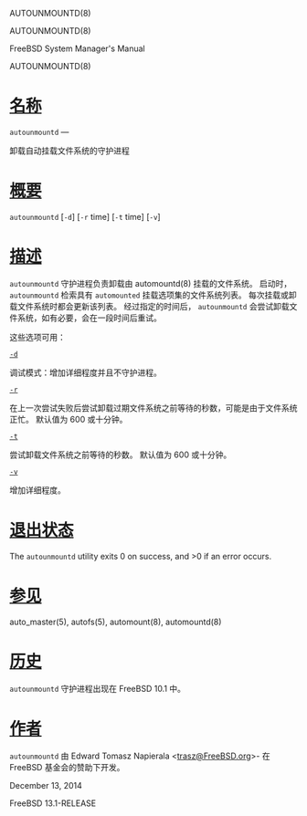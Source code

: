   AUTOUNMOUNTD(8)  

AUTOUNMOUNTD(8)

FreeBSD System Manager's Manual

AUTOUNMOUNTD(8)

[名称](#__u540D___u79F0_)
=======================

`autounmountd` —

卸载自动挂载文件系统的守护进程

[概要](#__u6982___u8981_)
=======================

`autounmountd` \[`-d`\] \[`-r` time\] \[`-t` time\] \[`-v`\]

[描述](#__u63CF___u8FF0_)
=======================

`autounmountd` 守护进程负责卸载由 automountd(8) 挂载的文件系统。 启动时， `autounmountd` 检索具有 `automounted` 挂载选项集的文件系统列表。 每次挂载或卸载文件系统时都会更新该列表。 经过指定的时间后， `autounmountd` 会尝试卸载文件系统，如有必要，会在一段时间后重试。

这些选项可用：

[`-d`](#d)

调试模式：增加详细程度并且不守护进程。

[`-r`](#r)

在上一次尝试失败后尝试卸载过期文件系统之前等待的秒数，可能是由于文件系统正忙。 默认值为 600 或十分钟。

[`-t`](#t)

尝试卸载文件系统之前等待的秒数。 默认值为 600 或十分钟。

[`-v`](#v)

增加详细程度。

[退出状态](#__u9000___u51FA___u72B6___u6001_)
=========================================

The `autounmountd` utility exits 0 on success, and >0 if an error occurs.

[参见](#__u53C2___u89C1_)
=======================

auto\_master(5), autofs(5), automount(8), automountd(8)

[历史](#__u5386___u53F2_)
=======================

`autounmountd` 守护进程出现在 FreeBSD 10.1 中。

[作者](#__u4F5C___u8005_)
=======================

`autounmountd` 由 Edward Tomasz Napierala <[trasz@FreeBSD.org](mailto:trasz@FreeBSD.org)\>-
在 FreeBSD 基金会的赞助下开发。

December 13, 2014

FreeBSD 13.1-RELEASE